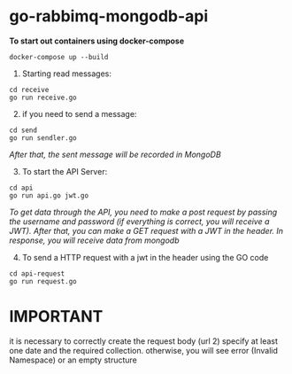 # go-rabbimq-mongodb-api

**To start out containers using docker-compose**
```
docker-compose up --build
```
1. Starting read messages:
```
cd receive
go run receive.go
```
2. if  you need to send a message:
```
cd send
go run sendler.go
```
_After that, the sent message will be recorded in MongoDB_

3. To start the API Server:
```
cd api
go run api.go jwt.go
```

_To get data through the API, you need to make a post request by passing the username and password (if everything is correct, you will receive a JWT).
After that, you can make a GET request with a JWT in the header.
In response, you will receive data from mongodb_


4. To send a HTTP request with a jwt in the header using the GO code
```
cd api-request
go run request.go
```
# IMPORTANT 

it is necessary to correctly create the request body (url 2)
specify at least one date and the required collection.
otherwise, you will see error (Invalid Namespace)
or an empty structure